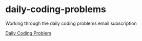 # daily-coding-problems
Working through the daily coding problems email subscription

[Daily Coding Problem](https://www.dailycodingproblem.com/)
